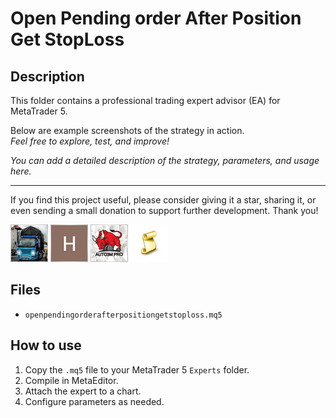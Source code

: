 # Open Pending order After Position Get StopLoss

## Description
This folder contains a professional trading expert advisor (EA) for MetaTrader 5.

Below are example screenshots of the strategy in action.  
*Feel free to explore, test, and improve!*

*You can add a detailed description of the strategy, parameters, and usage here.*

---

If you find this project useful, please consider giving it a star, sharing it, or even sending a small donation to support further development. Thank you!

![Screenshot](617711D6-167F.jpg)
![Screenshot](61779960-61B7.png)
![Screenshot](6194A5E9-5C3B.png)
![Screenshot](script.png)

## Files
- `openpendingorderafterpositiongetstoploss.mq5`

## How to use
1. Copy the `.mq5` file to your MetaTrader 5 `Experts` folder.
2. Compile in MetaEditor.
3. Attach the expert to a chart.
4. Configure parameters as needed.
